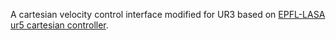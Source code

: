 A cartesian velocity control interface modified for UR3 based on [EPFL-LASA ur5 cartesian controller](https://github.com/epfl-lasa/ridgeback_ur5_controller/tree/devel/ur5_cartesian_velocity_control).
